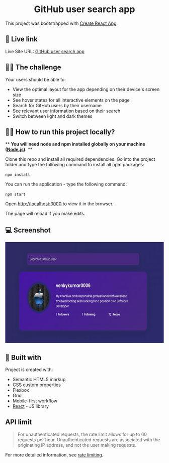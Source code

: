 <h1 align="center">GitHub user search app</h1>

This project was bootstrapped with [Create React App](https://github.com/facebook/create-react-app).

## 🔗 Live link

<p>Live Site URL: <a href="https://hj6xc2.csb.app/">GitHub user search app</a></p>

## 👨‍💼 The challenge

Your users should be able to:

- View the optimal layout for the app depending on their device's screen size
- See hover states for all interactive elements on the page
- Search for GitHub users by their username
- See relevant user information based on their search
- Switch between light and dark themes

## 🏃‍♀️ How to run this project locally?
** **You will need node and npm installed globally on your machine ([Node.js](https://nodejs.org/en/)).** **

Clone this repo and install all required dependencies. Go into the project folder and type the following command to install all npm packages:

`npm install`

You can run the application - type the following command:

`npm start`

Open [http://localhost:3000](http://localhost:3000) to view it in the browser.

The page will reload if you make edits.

## 💻 Screenshot


<p align="center">
<img height="320px" src="Screenshot.png" />
</p>



## 🔨 Built with

Project is created with:

- Semantic HTML5 markup
- CSS custom properties
- Flexbox
- Grid
- Mobile-first workflow
- [React](https://reactjs.org/) - JS library

## API limit

> For unauthenticated requests, the rate limit allows for up to 60 requests per hour. Unauthenticated requests are associated with the originating IP address, and not the user making requests.

For more detailed information, see [rate limiting](https://docs.github.com/en/rest/overview/resources-in-the-rest-api#rate-limiting).
